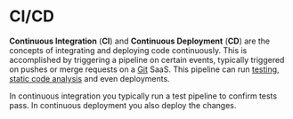 # CI/CD

**Continuous Integration** (**CI**) and **Continuous Deployment** (**CD**) are
the concepts of integrating and deploying code continuously. This is
accomplished by triggering a pipeline on certain events, typically triggered on
pushes or merge requests on a [Git](./git) SaaS. This pipeline can run
[testing](../development/testing/README),
[static code analysis](../development/static_code_analysis.md) and even
deployments.

In continuous integration you typically run a test pipeline to confirm tests
pass. In continuous deployment you also deploy the changes.
